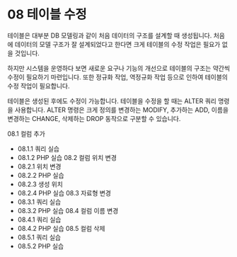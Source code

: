 # 08 테이블 수정 
테이블은 대부분 DB 모델링과 같이 처음 데이터의 구조를 설계할 때 생성됩니다. 처음에 데이터의 모델 구조가 잘 설계되었다고 한다면 크게 테이블의 수정 작업은 필요가 없을 것입니다.  

하지만 시스템을 운영하다 보면 새로운 요구나 기능의 개선으로 테이블의 구조는 약간씩 수정이 필요하기 마련입니다. 또한 정규화 작업, 역정규화 작업 등으로 인하여 테이블의 수정 작업이 필요합니다.  

테이블은 생성된 후에도 수정이 가능합니다. 테이블을 수정을 할 때는 ALTER 쿼리 명령 을 사용합니다. ALTER 명령은 크게 정의를 변경하는 MODIFY, 추가하는 ADD, 이름을 변경하는 CHANGE, 삭제하는 DROP 동작으로 구분할 수 있습니다.  

08.1 컬럼 추가
* 08.1.1 쿼리 실습 
* 08.1.2 PHP 실습 
08.2 컬럼 위치 변경 
* 08.2.1 위치 변경 
* 08.2.2 PHP 실습 
* 08.2.3 생성 위치
* 08.2.4 PHP 실습 
08.3 자료형 변경
* 08.3.1 쿼리 실습 
* 08.3.2 PHP 실습
08.4 컬럼 이름 변경
* 08.4.1 쿼리 실습
* 08.4.2 PHP 실습 
08.5 컬럼 삭제
* 08.5.1 쿼리 실습 
* 08.5.2 PHP 실습
